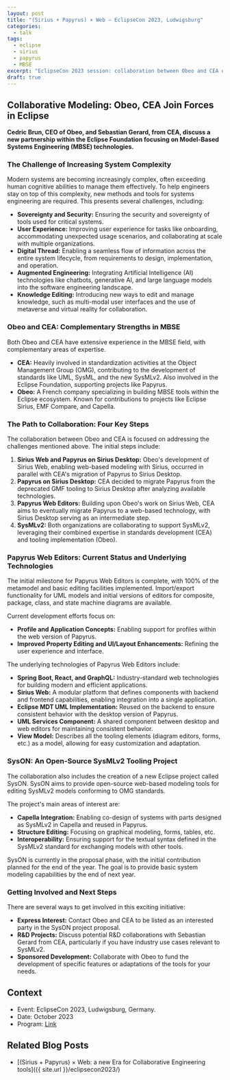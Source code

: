 ```yaml
---
layout: post
title: "(Sirius + Papyrus) × Web — EclipseCon 2023, Ludwigsburg"
categories:
  - talk
tags:
  - eclipse
  - sirius
  - papyrus
  - MBSE
excerpt: "EclipseCon 2023 session: collaboration between Obeo and CEA on Sirius Web and Papyrus Web—slides, video, and who should care."
draft: true
---
```

## Collaborative Modeling: Obeo, CEA Join Forces in Eclipse

**Cedric Brun, CEO of Obeo, and Sebastian Gerard, from CEA, discuss a new partnership within the Eclipse Foundation focusing on Model-Based Systems Engineering (MBSE) technologies.**

### The Challenge of Increasing System Complexity

Modern systems are becoming increasingly complex, often exceeding human cognitive abilities to manage them effectively. To help engineers stay on top of this complexity, new methods and tools for systems engineering are required. This presents several challenges, including:

* **Sovereignty and Security:** Ensuring the security and sovereignty of tools used for critical systems.
* **User Experience:** Improving user experience for tasks like onboarding, accommodating unexpected usage scenarios, and collaborating at scale with multiple organizations.
* **Digital Thread:** Enabling a seamless flow of information across the entire system lifecycle, from requirements to design, implementation, and operation.
* **Augmented Engineering:** Integrating Artificial Intelligence (AI) technologies like chatbots, generative AI, and large language models into the software engineering landscape.
* **Knowledge Editing:** Introducing new ways to edit and manage knowledge, such as multi-modal user interfaces and the use of metaverse and virtual reality for collaboration.

### Obeo and CEA: Complementary Strengths in MBSE

Both Obeo and CEA have extensive experience in the MBSE field, with complementary areas of expertise.

* **CEA:** Heavily involved in standardization activities at the Object Management Group (OMG), contributing to the development of standards like UML, SysML, and the new SysMLv2. Also involved in the Eclipse Foundation, supporting projects like Papyrus.
* **Obeo:** A French company specializing in building MBSE tools within the Eclipse ecosystem. Known for contributions to projects like Eclipse Sirius, EMF Compare, and Capella.

### The Path to Collaboration: Four Key Steps

The collaboration between Obeo and CEA is focused on addressing the challenges mentioned above. The initial steps include:

1. **Sirius Web and Papyrus on Sirius Desktop:** Obeo's development of Sirius Web, enabling web-based modeling with Sirius, occurred in parallel with CEA's migration of Papyrus to Sirius Desktop.
2. **Papyrus on Sirius Desktop:** CEA decided to migrate Papyrus from the deprecated GMF tooling to Sirius Desktop after analyzing available technologies.
3. **Papyrus Web Editors:** Building upon Obeo's work on Sirius Web, CEA aims to eventually migrate Papyrus to a web-based technology, with Sirius Desktop serving as an intermediate step.
4. **SysMLv2:** Both organizations are collaborating to support SysMLv2, leveraging their combined expertise in standards development (CEA) and tooling implementation (Obeo).

### Papyrus Web Editors: Current Status and Underlying Technologies

The initial milestone for Papyrus Web Editors is complete, with 100% of the metamodel and basic editing facilities implemented. Import/export functionality for UML models and initial versions of editors for composite, package, class, and state machine diagrams are available.

Current development efforts focus on:

* **Profile and Application Concepts:** Enabling support for profiles within the web version of Papyrus.
* **Improved Property Editing and UI/Layout Enhancements:** Refining the user experience and interface.

The underlying technologies of Papyrus Web Editors include:

* **Spring Boot, React, and GraphQL:** Industry-standard web technologies for building modern and efficient applications.
* **Sirius Web:** A modular platform that defines components with backend and frontend capabilities, enabling integration into a single application.
* **Eclipse MDT UML Implementation:** Reused on the backend to ensure consistent behavior with the desktop version of Papyrus.
* **UML Services Component:** A shared component between desktop and web editors for maintaining consistent behavior.
* **View Model:** Describes all the tooling elements (diagram editors, forms, etc.) as a model, allowing for easy customization and adaptation.

### SysON: An Open-Source SysMLv2 Tooling Project

The collaboration also includes the creation of a new Eclipse project called SysON. SysON aims to provide open-source web-based modeling tools for editing SysMLv2 models conforming to OMG standards.

The project's main areas of interest are:

* **Capella Integration:** Enabling co-design of systems with parts designed as SysMLv2 in Capella and reused in Papyrus.
* **Structure Editing:** Focusing on graphical modeling, forms, tables, etc.
* **Interoperability:** Ensuring support for the textual syntax defined in the SysMLv2 standard for exchanging models with other tools.

SysON is currently in the proposal phase, with the initial contribution planned for the end of the year. The goal is to provide basic system modeling capabilities by the end of next year.

### Getting Involved and Next Steps

There are several ways to get involved in this exciting initiative:

* **Express Interest:** Contact Obeo and CEA to be listed as an interested party in the SysON project proposal.
* **R&D Projects:** Discuss potential R&D collaborations with Sebastian Gerard from CEA, particularly if you have industry use cases relevant to SysMLv2.
* **Sponsored Development:** Collaborate with Obeo to fund the development of specific features or adaptations of the tools for your needs.

## Context
- Event: EclipseCon 2023, Ludwigsburg, Germany.
- Date: October 2023
- Program: [Link](https://www.eclipsecon.org/2023/sessions/sirius-papyrus-%C3%97-web-new-era-collaborative-engineering-tools)

## Related Blog Posts
- [(Sirius + Papyrus) × Web: a new Era for Collaborative Engineering tools]({{ site.url }}/eclipsecon2023/)

